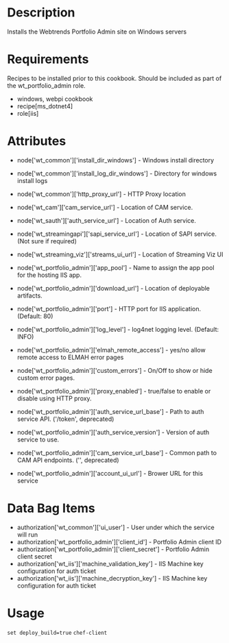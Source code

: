 Description
===========
Installs the Webtrends Portfolio Admin site on Windows servers

Requirements
============

Recipes to be installed prior to this cookbook. Should be included as part of the wt_portfolio_admin role.

* windows, webpi cookbook
* recipe[ms_dotnet4]
* role[iis]

Attributes
==========

* node['wt_common']['install_dir_windows'] - Windows install directory
* node['wt_common']['install_log_dir_windows'] - Directory for windows install logs
* node['wt_common']['http_proxy_url'] - HTTP Proxy location
* node['wt_cam']['cam_service_url'] - Location of CAM service.
* node['wt_sauth']['auth_service_url'] - Location of Auth service.
* node['wt_streamingapi']['sapi_service_url'] - Location of SAPI service. (Not sure if required)
* node['wt_streaming_viz']['streams_ui_url'] - Location of Streaming Viz UI

* node['wt_portfolio_admin']['app_pool'] - Name to assign the app pool for the hosting IIS app.
* node['wt_portfolio_admin']['download_url'] - Location of deployable artifacts.
* node['wt_portfolio_admin']['port'] - HTTP port for IIS application. (Default: 80)
* node['wt_portfolio_admin']['log_level'] - log4net logging level. (Default: INFO)
* node['wt_portfolio_admin']['elmah_remote_access'] - yes/no allow remote access to ELMAH error pages
* node['wt_portfolio_admin']['custom_errors'] - On/Off to show or hide custom error pages.
* node['wt_portfolio_admin']['proxy_enabled'] - true/false to enable or disable using HTTP proxy.
* node['wt_portfolio_admin']['auth_service_url_base'] - Path to auth service API. ('/token', deprecated)
* node['wt_portfolio_admin']['auth_service_version'] - Version of auth service to use.
* node['wt_portfolio_admin']['cam_service_url_base'] - Common path to CAM API endpoints. ('', deprecated)
* node['wt_portfolio_admin']['account_ui_url'] - Brower URL for this service

Data Bag Items
==============

* authorization['wt_common']['ui_user'] - User under which the service will run
* authorization['wt_portfolio_admin']['client_id'] - Portfolio Admin client ID
* authorization['wt_portfolio_admin']['client_secret'] - Portfolio Admin client secret
* authorization['wt_iis']['machine_validation_key'] - IIS Machine key configuration for auth ticket
* authorization['wt_iis']['machine_decryption_key'] - IIS Machine key configuration for auth ticket

Usage
=====
`set deploy_build=true`
`chef-client`
